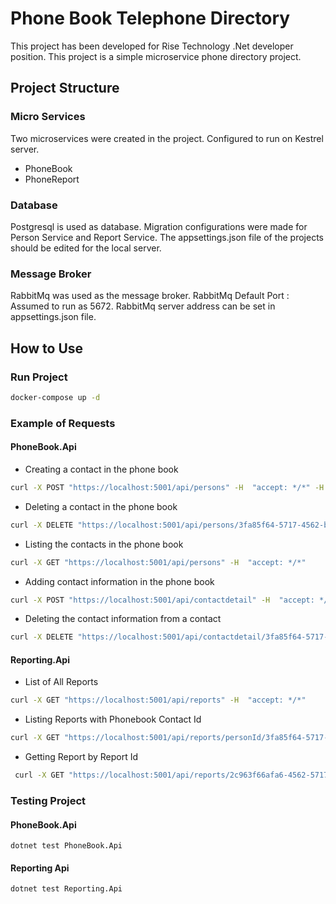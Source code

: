 # Phone Book Telephone Directory
This project has been developed for Rise Technology .Net developer position. This project is a simple microservice phone directory project.
## Project Structure
### Micro Services
Two microservices were created in the project. Configured to run on Kestrel server.
- PhoneBook
- PhoneReport
### Database
Postgresql is used as database. Migration configurations were made for Person Service and Report Service. The appsettings.json file of the projects should be edited for the local server.
### Message Broker
RabbitMq was used as the message broker. RabbitMq Default Port : Assumed to run as 5672. RabbitMq server address can be set in appsettings.json file.

## How to Use 
### Run Project
```sh
docker-compose up -d
``` 
### Example of Requests
#### PhoneBook.Api
- Creating a contact in the phone book
```sh 
curl -X POST "https://localhost:5001/api/persons" -H  "accept: */*" -H  "Content-Type: application/json" -d "{\"firstName\":\"string\",\"lastName\":\"string\",\"company\":\"string\",\"contactDetails\":[{\"contactType\":0,\"value\":\"string\",\"personId\":\"3fa85f64-5717-4562-b3fc-2c963f66afa6\"}]}"
```
- Deleting a contact in the phone book
```sh 
curl -X DELETE "https://localhost:5001/api/persons/3fa85f64-5717-4562-b3fc-2c963f66afa6" -H  "accept: */*"
```
- Listing the contacts in the phone book
```sh
curl -X GET "https://localhost:5001/api/persons" -H  "accept: */*"
```
- Adding contact information in the phone book
```sh 
curl -X POST "https://localhost:5001/api/contactdetail" -H  "accept: */*" -H  "Content-Type: application/json" -d "{\"contactType\":1,\"value\":\"string\",\"personId\":\"3fa85f64-5717-4562-b3fc-2c963f66afa6\"}"
```
- Deleting the contact information from a contact
```sh 
curl -X DELETE "https://localhost:5001/api/contactdetail/3fa85f64-5717-4562-b3fc-2c963f66afa6" -H  "accept: */*"
```
#### Reporting.Api
- List of All Reports
```sh 
curl -X GET "https://localhost:5001/api/reports" -H  "accept: */*"
```
- Listing Reports with Phonebook Contact Id
```sh 
curl -X GET "https://localhost:5001/api/reports/personId/3fa85f64-5717-4562-b3fc-2c963f66afa6" -H  "accept: */*"
 ```
 - Getting Report by Report Id
```sh 
 curl -X GET "https://localhost:5001/api/reports/2c963f66afa6-4562-5717-b3fc-3fa85f64" -H  "accept: */*"
 ```
### Testing Project
#### PhoneBook.Api
```
dotnet test PhoneBook.Api
```
#### Reporting Api
```
dotnet test Reporting.Api
```
